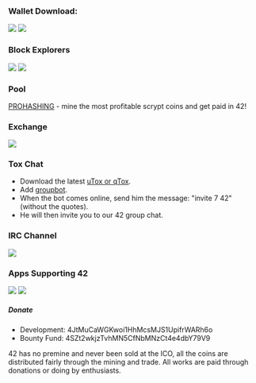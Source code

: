 ### Wallet Download:
<a href="https://github.com/42-coin/42/releases" target="_blank"><i class="svg-icon github"></i></a>    <a href="https://tr.im/42mega" target="_blank"><img src="http://i.imgur.com/D3TrEXa.png"></a>    <a href="https://tr.im/42dropbox" target="_blank"><img src="http://i.imgur.com/H0u96ap.png"></a>
 
### Block Explorers
<a href="https://chainz.cryptoid.info/42" target="_blank"><img src="http://i.imgur.com/VVJVbXK.png"></a>    <a href="https://prohashing.com/explorer/42" target="_blank"><img src="http://i.imgur.com/TnwfdNu.png"></a>


### Pool
<a href="https://prohashing.com" target="_blank">PROHASHING</a> - mine the most profitable scrypt coins and get paid in 42!


### Exchange
<a href="https://www.cryptopia.co.nz/Exchange?market=42_BTC" target="_blank"><img src="http://i.imgur.com/vVOSHup.png"></a>


### Tox Chat
- Download the latest <a href="https://tox.chat/download.html" target="_blank">uTox or qTox</a>.
- Add <a href="https://toxme.io/u/groupbot" target="_blank">groupbot</a>.
- When the bot comes online, send him the message: "invite 7 42" (without the quotes).
- He will then invite you to our 42 group chat.


### IRC Channel
<a href="https://kiwiirc.com/client/chat.freenode.net/?nick=username&theme=cli##42coin" target="_blank"><img src="http://i.imgur.com/o1s1Tbv.png"></a>


### Apps Supporting 42
<a href="https://play.google.com/store/apps/details?id=com.mobnetic.coinguardian" target="_blank"><img src="http://i.imgur.com/qzKM8Vo.png"></a>    <a href="https://play.google.com/store/apps/details?id=bitcoin.buzz.feeds" target="_blank"><img src="http://i.imgur.com/oOp3Tqo.png"></a>


##### Donate
- Development: 4JtMuCaWGKwoi1HhMcsMJS1UpifrWARh6o
- Bounty Fund: 4SZt2wkjzTvhMN5CfNbMNzCt4e4dbY79V9


42 has no premine and never been sold at the ICO, all the coins are distributed fairly through the mining and trade. All works are paid through donations or doing by enthusiasts.
